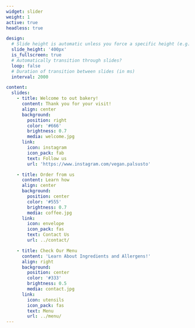 ```yaml
---
widget: slider
weight: 1
active: true
headless: true

design:
  # Slide height is automatic unless you force a specific height (e.g. '400px')
  slide_height: '400px'
  is_fullscreen: true
  # Automatically transition through slides?
  loop: false
  # Duration of transition between slides (in ms)
  interval: 2000

content:
  slides:
    - title: Welcome to out bakery! 
      content: Thank you for your visit! 
      align: center
      background:
        position: right
        color: '#666'
        brightness: 0.7
        media: welcome.jpg
      link:
        icon: instagram
        icon_pack: fab
        text: Follow us
        url: 'https://www.instagram.com/vegan.palsusto'

    - title: Order from us
      content: Learn how 
      align: center
      background:
        position: center
        color: '#555'
        brightness: 0.7
        media: coffee.jpg
      link:
        icon: envelope
        icon_pack: fas
        text: Contact Us
        url: ../contact/

    - title: Check Our Menu
      content: 'Learn About Ingredients and Allergens!'
      align: right
      background:
        position: center
        color: '#333'
        brightness: 0.5
        media: contact.jpg
      link:
        icon: utensils
        icon_pack: fas
        text: Menu 
        url: ../menu/
---
```

